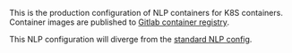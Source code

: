 This is the production configuration of NLP containers for K8S containers. Container images are published to [Gitlab container registry](https://gitlab.yourdomain.com/gtm/nlp/container_registry).

This NLP configuration will diverge from the [standard NLP config](https://gitlab.yourdomain.com/gtm/nlp-config).
